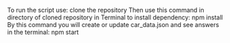To run the script use:
    clone the repository
Then use this command in directory of cloned repository in Terminal to install dependency:
    npm install
By this command you will create or update car_data.json and see answers in the terminal:
    npm start